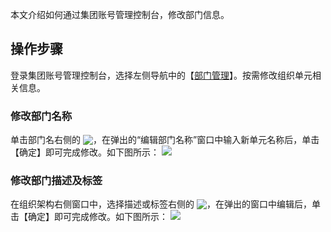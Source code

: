 本文介绍如何通过集团账号管理控制台，修改部门信息。

## 操作步骤[](id:modifyUnit)
登录集团账号管理控制台，选择左侧导航中的【[部门管理](https://console.cloud.tencent.com/organization/relation)】。按需修改组织单元相关信息。
### 修改部门名称
单击部门名右侧的 <img src="https://main.qcloudimg.com/raw/4eba4d9442ce077d5ea68c12304fed08.png" style="margin:-3px 0px">，在弹出的“编辑部门名称”窗口中输入新单元名称后，单击【确定】即可完成修改。如下图所示：
![](https://main.qcloudimg.com/raw/4d04894e1a50cc32a70d16160e0c7cc2.png)

### 修改部门描述及标签
在组织架构右侧窗口中，选择描述或标签右侧的 <img src="https://main.qcloudimg.com/raw/4eba4d9442ce077d5ea68c12304fed08.png" style="margin:-3px 0px">，在弹出的窗口中编辑后，单击【确定】即可完成修改。如下图所示：
![](https://main.qcloudimg.com/raw/0cc6476f8737da0e44ff58c6c4fac8f8.png)
